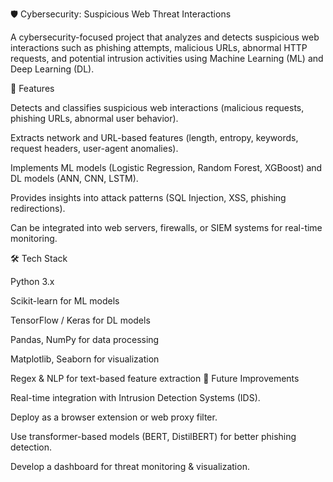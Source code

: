 🛡️ Cybersecurity: Suspicious Web Threat Interactions

A cybersecurity-focused project that analyzes and detects suspicious web interactions such as phishing attempts, malicious URLs, abnormal HTTP requests, and potential intrusion activities using Machine Learning (ML) and Deep Learning (DL).

🚀 Features

Detects and classifies suspicious web interactions (malicious requests, phishing URLs, abnormal user behavior).

Extracts network and URL-based features (length, entropy, keywords, request headers, user-agent anomalies).

Implements ML models (Logistic Regression, Random Forest, XGBoost) and DL models (ANN, CNN, LSTM).

Provides insights into attack patterns (SQL Injection, XSS, phishing redirections).

Can be integrated into web servers, firewalls, or SIEM systems for real-time monitoring.

🛠️ Tech Stack

Python 3.x

Scikit-learn for ML models

TensorFlow / Keras for DL models

Pandas, NumPy for data processing

Matplotlib, Seaborn for visualization

Regex & NLP for text-based feature extraction
🎯 Future Improvements

Real-time integration with Intrusion Detection Systems (IDS).

Deploy as a browser extension or web proxy filter.

Use transformer-based models (BERT, DistilBERT) for better phishing detection.

Develop a dashboard for threat monitoring & visualization.
